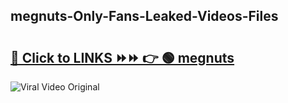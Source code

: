 
 ## megnuts-Only-Fans-Leaked-Videos-Files

# <h2><a href="https://mediaupload.pro?megnuts">🔗 Click to LINKS ⏩⏩ 👉 🟢 megnuts </a></h2>

<a href="https://mediaupload.pro?megnuts" rel="nofollow" data-target="animated-image.originalLink"><img src="https://i.ibb.co.com/xMMVF88/686577567.gif" alt="Viral Video Original" style="max-width: 100%; display: inline-block;" data-target="animated-image.originalImage"></a>